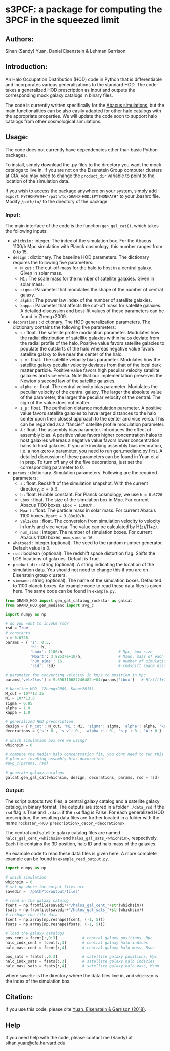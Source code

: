 # s3PCF: a package for computing the 3PCF in the squeezed limit

## Authors:
Sihan (Sandy) Yuan, Daniel Eisenstein & Lehman Garrison

## Introduction:
An Halo Occupation Distribution (HOD) code in Python that is differentiable and incorporates various generalizations to the standard HOD. The code takes a generalized HOD prescription as input and outputs the corresponding mock galaxy catalogs in binary files.

The code is currently written specifically for the [Abacus simulations](https://lgarrison.github.io/AbacusCosmos/), but the main functionalities can be also easily adapted for other halo catalogs with the appropriate properties. We will update the code soon to support halo catalogs from other cosmological simulations. 

## Usage:

The code does not currently have dependencies other than basic Python packages. 

To install, simply download the .py files to the directory you want the mock catalogs to live in. If you are not on the Eisenstein Group computer clusters at CfA, you may need to change the `product_dir` variable to point to the location of the simulation data. 

If you wish to access the package anywhere on your system, simply add `export PYTHONPATH="/path/to/GRAND-HOD:$PYTHONPATH"` to your .bashrc file. Modify `/path/to/` to the directory of the package.

### Input:
The main interface of the code is the function `gen_gal_cat()`, which takes the following inputs:
- `whichsim` : integer. The index of the simulation box. For the Abacus 1100/h Mpc simulation with Planck cosmology, this number ranges from 0 to 15.  
- `design` : dictionary. The baseline HOD parameters. The dictionary requires the following five parameters:
  - `M_cut` : The cut-off mass for the halo to host in a central galaxy. Given in solar mass.
  - `M1` : The scale mass for the number of satellite galaxies. Given in solar mass.
  - `sigma` : Parameter that modulates the shape of the number of central galaxy.
  - `alpha` : The power law index of the number of satellite galaxies. 
  - `kappa` : Parameter that affects the cut-off mass for satellite galaxies. 
  A detailed discussion and best-fit values of these parameters can be found in Zheng+2009.
- `decorations` : dictionary. The HOD generalization parameters. The dictionary contains the following five parameters:
  - `s` : float. The satellite profile modulation parameter. Modulates how the radial distribution of satellite galaxies within halos deviate from the radial profile of the halo. Positive value favors satellite galaxies to populate the outskirts of the halo whereas negative value favors satellite galaxy to live near the center of the halo. 
  - `s_v` : float. The satellite velocity bias parameter. Modulates how the satellite galaxy peculiar velocity deviates from that of the local dark matter particle. Positive value favors high peculiar velocity satellite galaxies and vice versa. Note that our implementation preserves the Newton's second law of the satellite galaxies.
  - `alpha_c` : float. The central velocity bias parameter. Modulates the peculiar velocity of the central galaxy. The larger the absolute value of the parameter, the larger the peculiar velocity of the central. The sign of the value does not matter. 
  - `s_p` : float. The perihelion distance modulation parameter. A positive value favors satellite galaxies to have larger distances to the halo center upon their closest approach to the center and vice versa. This can be regarded as a "fancier" satellite profile modulation parameter. 
  - `A` : float. The assembly bias parameter. Introduces the effect of assembly bias. A positive value favors higher concentration halos to host galaxies whereas a negative value favors lower concentration halos to host galaxies. If you are invoking assembly bias decoration, i.e. a non-zero `A` parameter, you need to run gen_medianc.py first. 
  A detailed discussion of these parameters can be found in Yuan et al. in prep. To turn off any of the five decorations, just set the corresponding parameter to 0.
- `params` : dictionary. Simulation parameters. Following are the required parameters:
  - `z` : float. Redshift of the simulation snapshot. With the current directory, `z = 0.5`.
  - `h` : float. Hubble constant. For Planck cosmology, we use `h = 0.6726`.
  - `Lbox` : float. The size of the simulation box in Mpc. For current Abacus 1100 boxes, `Lbox = 1100/h`.
  - `Mpart` : float. The particle mass in solar mass. For current Abacus 1100 boxes, `Mpart = 3.88e10/h`.
  - `velz2kms` : float. The conversion from simulation velocity to velocity in km/s and vice versa. The value can be calculated by H(z)/(1+z). 
  - `num_sims` : integer. The number of simulation boxes. For current Abacus 1100 boxes, `num_sims = 16`.
- `whatseed` : integer (optional). The seed to the random number generator. Default value is 0.
- `rsd` : boolean (optional). The redshift space distortion flag. Shifts the LOS locations of galaxies. Default is True. 
- `product_dir` : string (optional). A string indicating the location of the simulation data. You should not need to change this if you are on Eisenstein group clusters.
- `simname` : string (optional). The name of the simulation boxes. Defaulted to 1100 planck boxes. An example code to read these data files is given here.  The same code can be found in `example.py`.
```python
from GRAND_HOD import gen_gal_catalog_rockstar as galcat
from GRAND_HOD.gen_medianc import avg_c

import numpy as np

# do you want to invoke rsd?
rsd = True
# constants
h = 0.6726
params = { 'z': 0.5,
           'h': h,
           'Lbox': 1100/h,                        # Mpc, box size
           'Mpart': 3.88537e+10/h,                # Msun, mass of each particle
           'num_sims': 16,                        # number of simulation boxes
           'rsd': rsd}                            # redshift space distortion flag

# parameter for converting velocity in km/s to position in Mpc
params['velz2kms'] = 9.690310687246482e+04/params['Lbox']   # H(z)/(1+Z), km/s/Mpc

# baseline HOD  (Zheng+2009, Kwan+2015)
M_cut = 10**13.35 
M1 = 10**13.8
sigma = 0.85
alpha = 1.0
kappa = 1.0

# generalized HOD prescription 
design = {'M_cut': M_cut, 'M1': M1, 'sigma': sigma, 'alpha': alpha, 'kappa': kappa}
decorations = {'s': 0., 's_v': 0., 'alpha_c': 0., 's_p': 0., 'A': 0.}

# which simulation box are we using?
whichsim = 0

# compute the median halo concentration fit, you dont need to run this if you dont 
# plan on invoking assembly bias decoration. 
#avg_c(params, rsd)

# generate galaxy catalogs
galcat.gen_gal_cat(whichsim, design, decorations, params, rsd = rsd)
```

### Output:
The script outputs two files, a central galaxy catalog and a satellite galaxy catalog, in binary format. 
The outputs are stored in a folder `./data_rsd` if the `rsd` flag is True and `./data` if the `rsd` flag is False. For each generalized HOD prescription, the resulting data files are further located in a folder with the name `rockstar_<HOD prescription>_decor_<decorations>`. 

The central and satellite galaxy catalog files are named `halos_gal_cent_<whichsim>` and `halos_gal_sats_<whichsim>`, respectively. Each file contains the 3D position, halo ID and halo mass of the galaxies. 

An example code to read these data files is given here.  A more complete example can be found in `example_read_output.py`.
```python
import numpy as np

# which simulation
whichsim = 0
# set up where the output files are
savedir = '/path/to/output/files'

# read in the galaxy catalog
fcent = np.fromfile(savedir+"/halos_gal_cent_"+str(whichsim))
fsats = np.fromfile(savedir+"/halos_gal_sats_"+str(whichsim))
# reshape the file data
fcent = np.array(np.reshape(fcent, (-1, 5)))
fsats = np.array(np.reshape(fsats, (-1, 5)))

# load the galaxy catalogs
pos_cent = fcent[:,0:3]           # central galaxy positions, Mpc
halo_indx_cent = fcent[:,3]       # central galaxy halo indices
halo_mass_cent = fcent[:,4]       # central galaxy halo mass, Msun

pos_sats = fsats[:,0:3]           # satellite galaxy positions, Mpc
halo_indx_sats = fsats[:,3]       # satellite galaxy halo indicies
halo_mass_sats = fsats[:,4]       # satellite galaxy halo mass, Msun
```
where `savedir` is the directory where the data files live in, and `whichsim` is the index of the simulation box. 


## Citation:
If you use this code, please cite [Yuan, Eisenstein & Garrison (2018)](https://arxiv.org/abs/1802.10115).

## Help 
If you need help with the code, please contact me (Sandy) at sihan.yuan@cfa.harvard.edu. 
